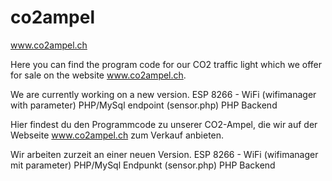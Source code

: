 # co2ampel
www.co2ampel.ch

Here you can find the program code for our CO2 traffic light which we offer for sale on the website www.co2ampel.ch.

We are currently working on a new version.
ESP 8266 - WiFi (wifimanager with parameter)
PHP/MySql endpoint (sensor.php)
PHP Backend 


Hier findest du den Programmcode zu unserer CO2-Ampel, die wir auf der Webseite www.co2ampel.ch zum Verkauf anbieten.

Wir arbeiten zurzeit an einer neuen Version.
ESP 8266 - WiFi (wifimanager mit parameter)
PHP/MySql Endpunkt (sensor.php)
PHP Backend 


